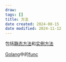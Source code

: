 ```yaml
---
draw:
tags: []
title: 方法
date created: 2024-08-15
date modified: 2024-11-12
---
```


包括[静态方法](静态方法.md)和[实例方法](实例方法.md)

[Golang](Golang.md)中的[func](func.md)
